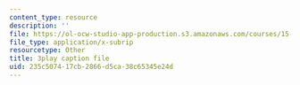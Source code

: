 ```yaml
---
content_type: resource
description: ''
file: https://ol-ocw-studio-app-production.s3.amazonaws.com/courses/15-071-the-analytics-edge-spring-2017/235c507417cb2866d5ca38c65345e24d_BKsi-Khu7Bs.srt
file_type: application/x-subrip
resourcetype: Other
title: 3play caption file
uid: 235c5074-17cb-2866-d5ca-38c65345e24d
---
```

